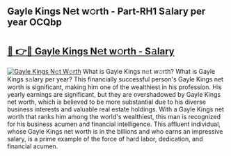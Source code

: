 ## Gayle Kings N𝚎t w𝚘rth - Part-RH1 S𝚊lary per year OCQbp

# <h2><a href="http://gc2tqp.nevu.top/?p=Gayle+Kings">🔗 👉🔴 Gayle Kings N𝚎t w𝚘rth - S𝚊lary</a></h2>

[![Gayle Kings N𝚎t W𝚘rth](https://i.imgur.com/Oavwk0R.jpeg)](http://gc2tqp.nevu.top/?p=Gayle+Kings)
What is Gayle Kings n𝚎t w𝚘rth? What is Gayle Kings s𝚊lary per year?
This financially successful person's Gayle Kings net worth is significant, making him one of the wealthiest in his profession. His yearly earnings are significant, but they are overshadowed by Gayle Kings net worth, which is believed to be more substantial due to his diverse business interests and valuable real estate holdings. With a Gayle Kings net worth that ranks him among the world's wealthiest, this man is recognized for his business acumen and financial intelligence. This affluent individual, whose Gayle Kings net worth is in the billions and who earns an impressive salary, is a prime example of the force of hard labor, dedication, and financial acumen.

